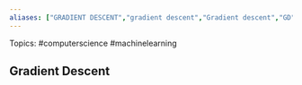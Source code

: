 ```yaml
---
aliases: ["GRADIENT DESCENT","gradient descent","Gradient descent","GD"] 
---
```

Topics: #computerscience #machinelearning 

## Gradient Descent

